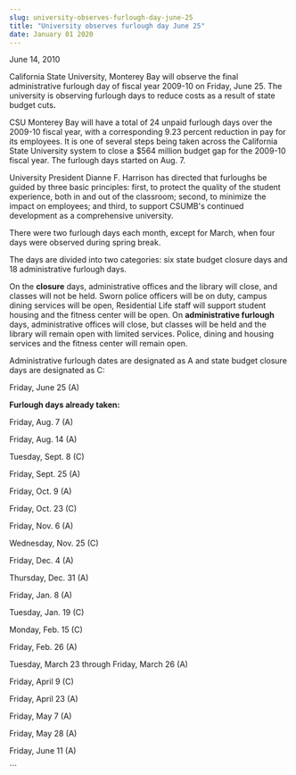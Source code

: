 ```yaml
---
slug: university-observes-furlough-day-june-25
title: "University observes furlough day June 25"
date: January 01 2020
---
```


 
<p></p>
<p>June 14, 2010</p>
<p>
  California State University, Monterey Bay will observe the final
  administrative furlough day of fiscal year 2009-10 on Friday, June 25. The
  university is observing furlough days to reduce costs as a result of state
  budget cuts<strong>.</strong>
</p>
<p>
  CSU Monterey Bay will have a total of 24 unpaid furlough days over the 2009-10
  fiscal year, with a corresponding 9.23 percent reduction in pay for its
  employees. It is one of several steps being taken across the California State
  University system to close a $564 million budget gap for the 2009-10 fiscal
  year. The furlough days started on Aug. 7.
</p>
<p>
  University President Dianne F. Harrison has directed that furloughs be guided
  by three basic principles: first, to protect the quality of the student
  experience, both in and out of the classroom; second, to minimize the impact
  on employees; and third, to support CSUMB's continued development as a
  comprehensive university.
</p>
<p>
  There were two furlough days each month, except for March, when four days were
  observed during spring break.
</p>
<p>
  The days are divided into two categories: six state budget closure days and 18
  administrative furlough days.
</p>
<p>
  On the <strong>closure</strong> days, administrative offices and the library
  will close, and classes will not be held. Sworn police officers will be on
  duty, campus dining services will be open, Residential Life staff will support
  student housing and the fitness center will be open. On
  <strong>administrative furlough</strong> days, administrative offices will
  close, but classes will be held and the library will remain open with limited
  services. Police, dining and housing services and the fitness center will
  remain open.
</p>
<p>
  Administrative furlough dates are designated as A and state budget closure
  days are designated as C:
</p>
<p>Friday, June 25 (A)</p>
<p><strong>Furlough days already taken:</strong></p>
<p>Friday, Aug. 7 (A)</p>
<p>Friday, Aug. 14 (A)</p>
<p>Tuesday, Sept. 8 (C)</p>
<p>Friday, Sept. 25 (A)</p>
<p>Friday, Oct. 9 (A)</p>
<p>Friday, Oct. 23 (C)</p>
<p>Friday, Nov. 6 (A)</p>
<p>Wednesday, Nov. 25 (C)</p>
<p>Friday, Dec. 4 (A)</p>
<p>Thursday, Dec. 31 (A)</p>
<p>Friday, Jan. 8 (A)</p>
<p>Tuesday, Jan. 19 (C)</p>
<p>Monday, Feb. 15 (C)</p>
<p>Friday, Feb. 26 (A)</p>
<p>Tuesday, March 23 through Friday, March 26 (A)</p>
<p>Friday, April 9 (C)</p>
<p>Friday, April 23 (A)</p>
<p>Friday, May 7 (A)</p>
<p>Friday, May 28 (A)</p>
<p>Friday, June 11 (A)</p>
<p></p>
```
